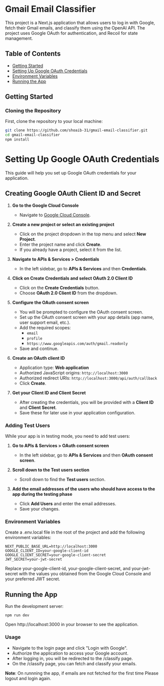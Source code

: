 # Gmail Email Classifier

This project is a Next.js application that allows users to log in with Google, fetch their Gmail emails, and classify them using the OpenAI API. The project uses Google OAuth for authentication, and Recoil for state management.

## Table of Contents

- [Getting Started](#getting-started)
- [Setting Up Google OAuth Credentials](#setting-up-google-oauth-credentials)
- [Environment Variables](#environment-variables)
- [Running the App](#running-the-app)

## Getting Started

### Cloning the Repository

First, clone the repository to your local machine:

```bash
git clone https://github.com/shoaib-31/gmail-email-classifier.git
cd gmail-email-classifier
npm install
```

# Setting Up Google OAuth Credentials

This guide will help you set up Google OAuth credentials for your application.

## Creating Google OAuth Client ID and Secret

1. **Go to the Google Cloud Console**

   - Navigate to [Google Cloud Console](https://console.cloud.google.com/).

2. **Create a new project or select an existing project**

   - Click on the project dropdown in the top menu and select **New Project**.
   - Enter the project name and click **Create**.
   - If you already have a project, select it from the list.

3. **Navigate to APIs & Services > Credentials**

   - In the left sidebar, go to **APIs & Services** and then **Credentials**.

4. **Click on Create Credentials and select OAuth 2.0 Client ID**

   - Click on the **Create Credentials** button.
   - Choose **OAuth 2.0 Client ID** from the dropdown.

5. **Configure the OAuth consent screen**

   - You will be prompted to configure the OAuth consent screen.
   - Set up the OAuth consent screen with your app details (app name, user support email, etc.).
   - Add the required scopes:
     - `email`
     - `profile`
     - `https://www.googleapis.com/auth/gmail.readonly`
   - Save and continue.

6. **Create an OAuth client ID**

   - Application type: **Web application**
   - Authorized JavaScript origins: `http://localhost:3000`
   - Authorized redirect URIs: `http://localhost:3000/api/auth/callback`
   - Click **Create**.

7. **Get your Client ID and Client Secret**
   - After creating the credentials, you will be provided with a **Client ID** and **Client Secret**.
   - Save these for later use in your application configuration.

### Adding Test Users

While your app is in testing mode, you need to add test users:

1. **Go to APIs & Services > OAuth consent screen**

   - In the left sidebar, go to **APIs & Services** and then **OAuth consent screen**.

2. **Scroll down to the Test users section**

   - Scroll down to find the **Test users** section.

3. **Add the email addresses of the users who should have access to the app during the testing phase**
   - Click **Add Users** and enter the email addresses.
   - Save your changes.

### Environment Variables

Create a .env.local file in the root of the project and add the following environment variables:

```
NEXT_PUBLIC_BASE_URL=http://localhost:3000
GOOGLE_CLIENT_ID=your-google-client-id
GOOGLE_CLIENT_SECRET=your-google-client-secret
JWT_SECRET=your-jwt-secret
```

Replace your-google-client-id, your-google-client-secret, and your-jwt-secret with the values you obtained from the Google Cloud Console and your preferred JWT secret.

## Running the App

Run the development server:

```
npm run dev
```

Open http://localhost:3000 in your browser to see the application.

### Usage

- Navigate to the login page and click "Login with Google".
- Authorize the application to access your Google account.
- After logging in, you will be redirected to the /classify page.
- On the /classify page, you can fetch and classify your emails.

**Note**: On runnning the app, if emails are not fetched for the first time Please logout and login again.
